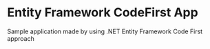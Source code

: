 # Entity Framework CodeFirst App

Sample application made by using .NET Entity Framework Code First approach
